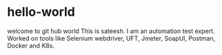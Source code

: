 # hello-world
welcome to git hub world
This is sateesh. I am an automation test expert. Worked on tools like Selenium webdriver, UFT, Jmeter, SoapUI, Postman, Docker and K8s.
